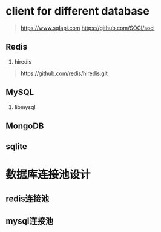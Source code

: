 # client for different database

> https://www.sqlapi.com
> https://github.com/SOCI/soci

## Redis

1. hiredis
> https://github.com/redis/hiredis.git

## MySQL

1. libmysql

## MongoDB

## sqlite

# 数据库连接池设计

## redis连接池

## mysql连接池
